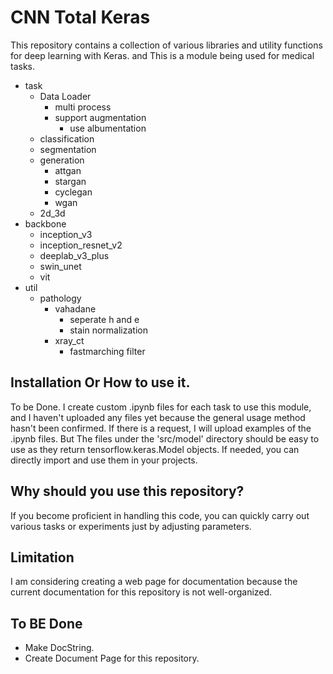 # CNN Total Keras

This repository contains a collection of various libraries and utility functions for deep learning with Keras. and This is a module being used for medical tasks.
  - task
    - Data Loader
      - multi process
      - support augmentation
        - use albumentation
    - classification
    - segmentation
    - generation
      - attgan
      - stargan
      - cyclegan
      - wgan
    - 2d_3d
  - backbone
    - inception_v3
    - inception_resnet_v2
    - deeplab_v3_plus
    - swin_unet
    - vit
  - util
    - pathology
      - vahadane
        - seperate h and e
        - stain normalization
      - xray_ct
        - fastmarching filter

## Installation Or How to use it.

To be Done. I create custom .ipynb files for each task to use this module, and I haven't uploaded any files yet because the general usage method hasn't been confirmed. If there is a request, I will upload examples of the .ipynb files.
But The files under the 'src/model' directory should be easy to use as they return tensorflow.keras.Model objects. If needed, you can directly import and use them in your projects.

## Why should you use this repository?
If you become proficient in handling this code, you can quickly carry out various tasks or experiments just by adjusting parameters.

## Limitation
I am considering creating a web page for documentation because the current documentation for this repository is not well-organized.

## To BE Done
- Make DocString.
- Create Document Page for this repository.